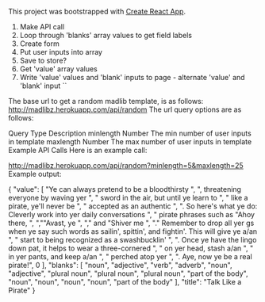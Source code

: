 This project was bootstrapped with [Create React App](https://github.com/facebook/create-react-app).

1. Make API call
1. Loop through 'blanks' array values to get field labels
1. Create form
1. Put user inputs into array
1. Save to store?
1. Get 'value' array values
1. Write 'value' values and 'blank' inputs to page - alternate 'value' and 'blank' input
``

The base url to get a random madlib template, is as follows:
http://madlibz.herokuapp.com/api/random
The url query options are as follows:

Query	Type	Description
minlength	Number	The min number of user inputs in template
maxlength	Number	The max number of user inputs in template
Example API Calls
Here is an example call:

http://madlibz.herokuapp.com/api/random?minlength=5&maxlength=25
Example output:

{
    "value": [
        "Ye can always pretend to be a bloodthirsty ",
        ", threatening everyone by waving yer ",
        " sword in the air, but until ye learn to ",
        " like a pirate, ye'll never be ",
        " accepted as an authentic ",
        ". So here's what ye do: Cleverly work into yer daily conversations ",
        " pirate phrases such as \"Ahoy there, ",
        ",\"\"Avast, ye ",
        ",\" and \"Shiver me ",
        ".\" Remember to drop all yer gs when ye say such words as sailin', spittin', and fightin'. This will give ye a/an ",
        " start to being recognized as a swashbucklin' ",
        ". Once ye have the lingo down pat, it helps to wear a three-cornered ",
        " on yer head, stash a/an ",
        " in yer pants, and keep a/an ",
        " perched atop yer ",
        ". Aye, now ye be a real pirate!",
        0
    ],
    "blanks": [
        "noun",
        "adjective",
        "verb",
        "adverb",
        "noun",
        "adjective",
        "plural noun",
        "plural noun",
        "plural noun",
        "part of the body",
        "noun",
        "noun",
        "noun",
        "noun",
        "part of the body"
    ],
    "title": "Talk Like a Pirate"
}
